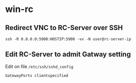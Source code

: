 # win-rc


## Redirect VNC to RC-Server over SSH
```shell
ssh -R 0.0.0.0:5900:HOSTIP:5900 -vv -N user@rc-server-ip
```

## Edit RC-Server to admit Gatway setting
Edit on file `/etc/ssh/sshd_config`
```shell
GatewayPorts clientspecified
```
